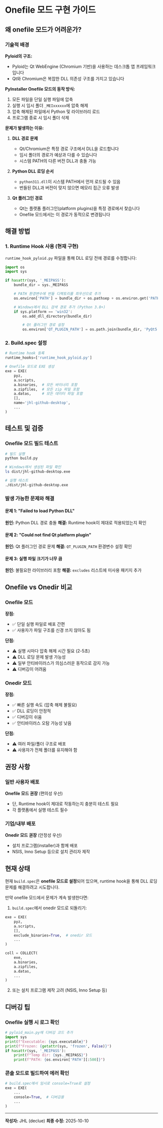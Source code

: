 # Onefile 모드 구현 가이드

## 왜 onefile 모드가 어려운가?

### 기술적 배경

**Pyloid의 구조:**
- Pyloid는 Qt WebEngine (Chromium 기반)을 사용하는 데스크톱 앱 프레임워크입니다
- Qt와 Chromium은 복잡한 DLL 의존성 구조를 가지고 있습니다

**PyInstaller Onefile 모드의 동작 방식:**
1. 모든 파일을 단일 실행 파일에 압축
2. 실행 시 임시 폴더 `_MEIxxxxxx`에 압축 해제
3. 압축 해제된 파일에서 Python 및 라이브러리 로드
4. 프로그램 종료 시 임시 폴더 삭제

**문제가 발생하는 이유:**

1. **DLL 경로 문제**
   - Qt/Chromium은 특정 경로 구조에서 DLL을 로드합니다
   - 임시 폴더의 경로가 예상과 다를 수 있습니다
   - 시스템 PATH의 다른 버전 DLL과 충돌 가능

2. **Python DLL 로딩 순서**
   - `python311.dll`이 시스템 PATH에서 먼저 로드될 수 있음
   - 번들된 DLL과 버전이 맞지 않으면 메모리 접근 오류 발생

3. **Qt 플러그인 경로**
   - Qt는 플랫폼 플러그인(platform plugins)을 특정 경로에서 찾습니다
   - Onefile 모드에서는 이 경로가 동적으로 변경됩니다

## 해결 방법

### 1. Runtime Hook 사용 (현재 구현)

`runtime_hook_pyloid.py` 파일을 통해 DLL 로딩 전에 경로를 수정합니다:

```python
import os
import sys

if hasattr(sys, '_MEIPASS'):
    bundle_dir = sys._MEIPASS

    # PATH 환경변수에 번들 디렉토리를 최우선으로 추가
    os.environ['PATH'] = bundle_dir + os.pathsep + os.environ.get('PATH', '')

    # Windows에서 DLL 검색 경로 추가 (Python 3.8+)
    if sys.platform == 'win32':
        os.add_dll_directory(bundle_dir)

        # Qt 플러그인 경로 설정
        os.environ['QT_PLUGIN_PATH'] = os.path.join(bundle_dir, 'PyQt5', 'Qt5', 'plugins')
```

### 2. Build.spec 설정

```python
# Runtime hook 등록
runtime_hooks=['runtime_hook_pyloid.py']

# Onefile 모드로 EXE 생성
exe = EXE(
    pyz,
    a.scripts,
    a.binaries,  # 모든 바이너리 포함
    a.zipfiles,  # 모든 zip 파일 포함
    a.datas,     # 모든 데이터 파일 포함
    [],
    name='jhl-github-desktop',
    ...
)
```

## 테스트 및 검증

### Onefile 모드 빌드 테스트

```bash
# 빌드 실행
python build.py

# Windows에서 생성된 파일 확인
ls dist/jhl-github-desktop.exe

# 실행 테스트
./dist/jhl-github-desktop.exe
```

### 발생 가능한 문제와 해결

#### 문제 1: "Failed to load Python DLL"
**원인:** Python DLL 경로 충돌
**해결:** Runtime hook이 제대로 적용되었는지 확인

#### 문제 2: "Could not find Qt platform plugin"
**원인:** Qt 플러그인 경로 문제
**해결:** `QT_PLUGIN_PATH` 환경변수 설정 확인

#### 문제 3: 실행 파일 크기가 너무 큼
**원인:** 불필요한 라이브러리 포함
**해결:** `excludes` 리스트에 미사용 패키지 추가

## Onefile vs Onedir 비교

### Onefile 모드
**장점:**
- ✅ 단일 실행 파일로 배포 간편
- ✅ 사용자가 파일 구조를 신경 쓰지 않아도 됨

**단점:**
- ⚠️ 실행 시마다 압축 해제 시간 필요 (2-5초)
- ⚠️ DLL 로딩 문제 발생 가능성
- ⚠️ 일부 안티바이러스가 의심스러운 동작으로 감지 가능
- ⚠️ 디버깅이 어려움

### Onedir 모드
**장점:**
- ✅ 빠른 실행 속도 (압축 해제 불필요)
- ✅ DLL 로딩이 안정적
- ✅ 디버깅이 쉬움
- ✅ 안티바이러스 오탐 가능성 낮음

**단점:**
- ⚠️ 여러 파일/폴더 구조로 배포
- ⚠️ 사용자가 전체 폴더를 유지해야 함

## 권장 사항

### 일반 사용자 배포
**Onefile 모드 권장** (편의성 우선)
- 단, Runtime hook이 제대로 작동하는지 충분히 테스트 필요
- 각 플랫폼에서 실행 테스트 필수

### 기업/내부 배포
**Onedir 모드 권장** (안정성 우선)
- 설치 프로그램(installer)과 함께 배포
- NSIS, Inno Setup 등으로 설치 관리자 제작

## 현재 상태

현재 `build.spec`은 **onefile 모드로 설정**되어 있으며, runtime hook을 통해 DLL 로딩 문제를 해결하려고 시도합니다.

만약 onefile 모드에서 문제가 계속 발생한다면:

1. `build.spec`에서 onedir 모드로 되돌리기:
```python
exe = EXE(
    pyz,
    a.scripts,
    [],
    exclude_binaries=True,  # onedir 모드
    ...
)

coll = COLLECT(
    exe,
    a.binaries,
    a.zipfiles,
    a.datas,
    ...
)
```

2. 또는 설치 프로그램 제작 고려 (NSIS, Inno Setup 등)

## 디버깅 팁

### Onefile 실행 시 로그 확인

```python
# pyloid_main.py에 디버깅 코드 추가
import sys
print(f"Executable: {sys.executable}")
print(f"Frozen: {getattr(sys, 'frozen', False)}")
if hasattr(sys, '_MEIPASS'):
    print(f"Temp dir: {sys._MEIPASS}")
    print(f"PATH: {os.environ['PATH'][:500]}")
```

### 콘솔 모드로 빌드하여 에러 확인

```python
# build.spec에서 임시로 console=True로 설정
exe = EXE(
    ...
    console=True,  # 디버깅용
    ...
)
```

---

**작성자:** JHL (declue)
**최종 수정:** 2025-10-10

